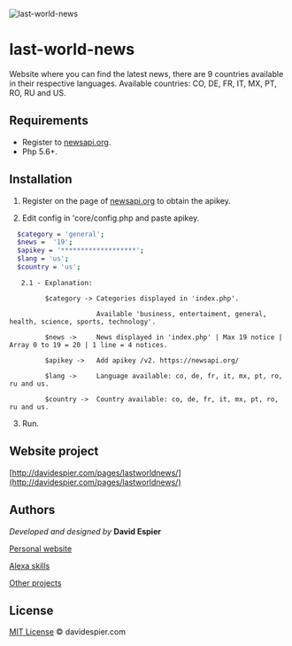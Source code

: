 ![last-world-news](http://davidespier.com/github/lwn-php/lwn.jpg)

# last-world-news

Website where you can find the latest news, there are 9 countries available in their respective languages.
Available countries: CO, DE, FR, IT, MX, PT, RO, RU and US.

## Requirements

- Register to [newsapi.org](https://newsapi.org/).
- Php 5.6+.


## Installation

1. Register on the page of [newsapi.org](https://newsapi.org/) to obtain the apikey.

2. Edit config in 'core/config.php and paste apikey.

```bash
  $category = 'general';
  $news =  '19';
  $apikey = '*******************';
  $lang = 'us';
  $country = 'us';
```

       2.1 - Explanation:

             $category -> Categories displayed in 'index.php'.

                          Available 'business, entertaiment, general, health, science, sports, technology'.

             $news ->     News displayed in 'index.php' | Max 19 notice | Array 0 to 19 = 20 | 1 line = 4 notices.

             $apikey ->   Add apikey /v2. https://newsapi.org/

             $lang ->     Language available: co, de, fr, it, mx, pt, ro, ru and us.

             $country ->  Country available: co, de, fr, it, mx, pt, ro, ru and us.
                     

3. Run.

## Website project

[http://davidespier.com/pages/lastworldnews/](http://davidespier.com/pages/lastworldnews/)


## Authors

 *Developed and designed by*  **David Espier**


[Personal website](https://davidespier.com)

[Alexa skills](https://www.amazon.es/s?k=davidespier&i=alexa-skills)
        
[Other projects](https://github.com/davidespier?tab=repositories)



## License


[MIT License](https://choosealicense.com/licenses/mit/) © davidespier.com
